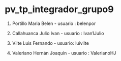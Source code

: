 # pv_tp_integrador_grupo9
1. Portillo Maria Belen - usuario : belenpor
2. Callahuanca Julio Ivan - usuario : Ivan1Julio
3. Vilte Luis Fernando - usuario: luivilte

5. Valeriano Hernán Joaquín - usuario : ValerianoHJ